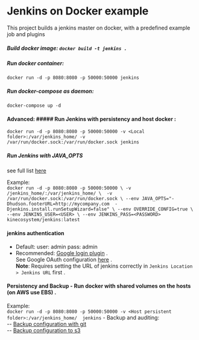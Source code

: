 
# Jenkins on Docker example      
 This project builds a jenkins master on docker, with a predefined example job and plugins       
 ##### Build docker image: `docker build -t jenkins .`       
 #####  Run docker container:        
 `docker run -d -p 8080:8080 -p 50000:50000 jenkins`   
  #####  Run docker-compose as daemon:    
 `docker-compose up -d`  
  #### Advanced: ##### Run Jenkins with **persistency** and **host docker** :    
 `docker run -d -p 8080:8080 -p 50000:50000 -v <Local folder>:/var/jenkins_home/ -v /var/run/docker.sock:/var/run/docker.sock jenkins`      
     
 ##### Run Jenkins with **JAVA_OPTS**     
 see full list  [here](https://wiki.jenkins.io/display/JENKINS/Features+controlled+by+system+properties)      
     
 Example:        
 `docker run -d -p 8080:8080 -p 50000:50000 \
-v /jenkins_home/:/var/jenkins_home/ \ 
-v /var/run/docker.sock:/var/run/docker.sock \
--env JAVA_OPTS="-Dhudson.footerURL=http://mycompany.com 
-Djenkins.install.runSetupWizard=false" \
--env OVERRIDE_CONFIG=true \
--env JENKINS_USER=<USER> \
--env JENKINS_PASS=<PASSWORD> kinecosystem/jenkins:latest ` 
    
 #### jenkins authentication      
 - Default:  user: admin pass: admin    
 - Recommended: [Google login plugin](https://plugins.jenkins.io/google-login) .     
 See Google OAuth configuration  [here](https://github.com/jenkinsci/google-login-plugin/blob/master/README.md) .     
 **Note**: Requires setting the URL of jenkins correctly in `Jenkins Location > Jenkins URL` first .     
    
#### Persistency and Backup - Run docker with shared volumes on the hosts (on AWS use EBS) .     
Example:      
`docker run -d -p 8080:8080 -p 50000:50000 -v <Host persistent folder>:/var/jenkins_home/  jenkins` - Backup and auditing:      
 -- [Backup configuration with git](https://plugins.jenkins.io/scm-sync-configuration)      
 -- [Backup configuration to s3]([https://plugins.jenkins.io/s3](https://plugins.jenkins.io/s3))

